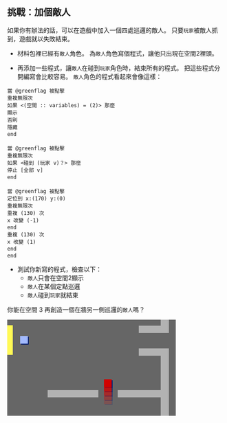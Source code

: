 ## 挑戰：加個敵人

如果你有辦法的話，可以在遊戲中加入一個四處巡邏的敵人。 只要`玩家`被敵人抓到，遊戲就以失敗結束。

+ 材料包裡已經有`敵人`角色。 為`敵人`角色寫個程式，讓他只出現在空間2裡頭。

+ 再添加一些程式，讓`敵人`在碰到`玩家`角色時，結束所有的程式。 把這些程式分開編寫會比較容易。 `敵人`角色的程式看起來會像這樣：

```blocks3
當 @greenflag 被點擊
重複無限次
如果 <(空間 :: variables) = (2)> 那麼
顯示
否則
隱藏
end

當 @greenflag 被點擊
重複無限次
如果 <碰到 (玩家 v)？> 那麼
停止 [全部 v]
end

當 @greenflag 被點擊
定位到 x:(170) y:(0)
重複無限次
重複 (130) 次
x 改變 (-1)
end
重複 (130) 次
x 改變 (1)
end
end
```

+ 測試你新寫的程式，檢查以下： 
    + `敵人`只會在空間2顯示
    + `敵人`在某個定點巡邏
    + `敵人`碰到`玩家`就結束

你能在空間 3 再創造一個在牆另一側巡邏的`敵人`嗎？

![截圖](images/world-enemy2.png)